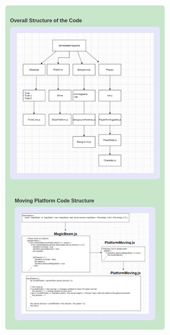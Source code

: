 <div style="background-color: #c8e6c9; padding: 15px; border-radius: 8px; margin-top: 20px;">
    <h3 style="font-family: 'Helvetica', sans-serif; color: #333; margin-bottom: 10px;">Overall Structure of the Code</h3>
    <div style="background-color: #e6e6fa; padding: 20px; border-radius: 10px;">
        <img src="https://raw.githubusercontent.com/vibha1019/cses_student/main/images/overall_structure_of_code.png" alt="Overall DrawIO" style="max-width: 100%; height: auto; display: block; margin: 0 auto;">
    </div>
<div>

<div style="background-color: #c8e6c9; padding: 15px; border-radius: 8px; margin-top: 20px;">
    <h3 style="font-family: 'Helvetica', sans-serif; color: #333; margin-bottom: 10px;">Moving Platform Code Structure</h3>
    <div style="background-color: #e6e6fa; padding: 20px; border-radius: 10px;">
        <img src="https://raw.githubusercontent.com/vibha1019/cses_student/main/images/movingplatformdrawio.png" alt="Moving Platform DrawIO" style="max-width: 100%; height: auto; display: block; margin: 0 auto;">
    </div>
<div>


